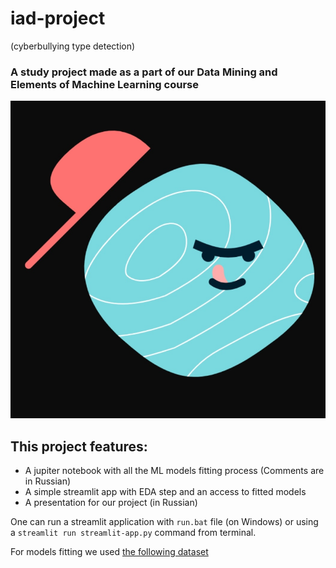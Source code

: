 # iad-project
(cyberbullying type detection)

### A study project made as a part of our Data Mining and Elements of Machine Learning course

<div align="center">
<img src="./icon.png">
</div>

## This project features:

* A jupiter notebook with all the ML models fitting process (Comments are in Russian)
* A simple streamlit app with EDA step and an access to fitted models
* A presentation for our project (in Russian)


One can run a streamlit application with `run.bat` file (on Windows) or using a `streamlit run streamlit-app.py` command from terminal.


For models fitting we used [the following dataset](https://www.kaggle.com/datasets/andrewmvd/cyberbullying-classification)
